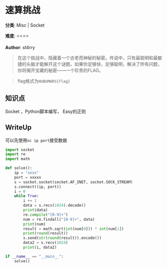 # 速算挑战
**分类**: Misc | Socket 

**难度**: ⭐⭐⭐⭐

**Author**: st4rry

> 在这个挑战中，隐藏着一个古老而神秘的秘密。传说中，只有最聪明和最敏捷的头脑才能解开这个谜题。如果你足够快，足够聪明，解决了所有问题，你将揭开宝藏的秘密——一个珍贵的FLAG。

> flag格式为`HUBUMARS{flag}`


## 知识点
Socket ，Python脚本编写， Easy的正则

## WriteUp
可以先使用`nc ip port`接受数据

```python
import socket
import re
import math

def solve():
    ip = "xxxx"
    port = xxxxx
    s = socket.socket(socket.AF_INET, socket.SOCK_STREAM)
    s.connect((ip, port))
    i = 0
    while True:
        i += 1
        data = s.recv(1024).decode()
        print(data)
        re.compile("[0-9]+")
        num = re.findall("[0-9]+", data)
        print(num)
        result = math.sqrt(int(num[0])) * int(num[1])
        print(round(result))
        s.send(str(round(result)).encode())
        data2 = s.recv(1024)
        print(i, data2)

if __name__ == "__main__":
    solve()
```
